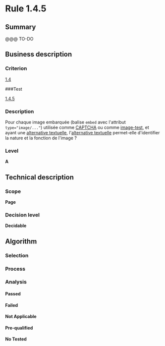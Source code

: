 # Rule 1.4.5

## Summary

@@@ TO-DO

## Business description

### Criterion

[1.4](http://references.modernisation.gouv.fr/sites/default/files/RGAA3_RC2-1/referentiel_technique.htm#crit-1-4)

###Test

[1.4.5](http://references.modernisation.gouv.fr/sites/default/files/RGAA3_RC2-1/referentiel_technique.htm#test-1-4-5)

### Description

Pour chaque image embarqu&eacute;e (balise `embed` avec l'attribut `type="image/..."`) utilis&eacute;e comme <a href="http://references.modernisation.gouv.fr/sites/default/files/RGAA3_RC2-1/glossaire.htm#mcaptcha">CAPTCHA</a> ou comme <a href="http://references.modernisation.gouv.fr/sites/default/files/RGAA3_RC2-1/glossaire.htm#mimgTest">image-test</a>, et ayant une <a href="http://references.modernisation.gouv.fr/sites/default/files/RGAA3_RC2-1/glossaire.htm#mAltTexteImg">alternative textuelle</a>, l'<a href="http://references.modernisation.gouv.fr/sites/default/files/RGAA3_RC2-1/glossaire.htm#mAltTexteImg">alternative textuelle</a> permet-elle d'identifier la nature et la fonction de l'image ?

### Level

**A**

## Technical description

### Scope

**Page**

### Decision level

**Decidable**

## Algorithm

### Selection

### Process

### Analysis

#### Passed

#### Failed

#### Not Applicable

#### Pre-qualified

#### No Tested 






